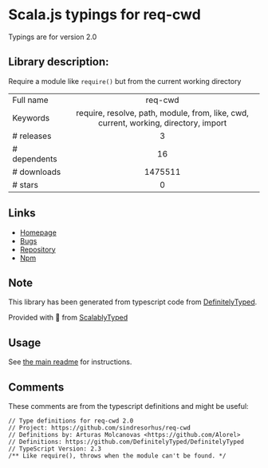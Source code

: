 
# Scala.js typings for req-cwd

Typings are for version 2.0

## Library description:
Require a module like `require()` but from the current working directory

|                    |                 |
| ------------------ | :-------------: |
| Full name          | req-cwd |
| Keywords           | require, resolve, path, module, from, like, cwd, current, working, directory, import |
| # releases         | 3 |
| # dependents       | 16 |
| # downloads        | 1475511 |
| # stars            | 0 |

## Links
- [Homepage](https://github.com/sindresorhus/req-cwd#readme)
- [Bugs](https://github.com/sindresorhus/req-cwd/issues)
- [Repository](https://github.com/sindresorhus/req-cwd)
- [Npm](https://www.npmjs.com/package/req-cwd)
    


## Note
This library has been generated from typescript code from [DefinitelyTyped](https://definitelytyped.org).

Provided with :purple_heart: from [ScalablyTyped](https://github.com/oyvindberg/ScalablyTyped)

## Usage
See [the main readme](../../readme.md) for instructions.

## Comments

These comments are from the typescript definitions and might be useful:
```
// Type definitions for req-cwd 2.0
// Project: https://github.com/sindresorhus/req-cwd
// Definitions by: Arturas Molcanovas <https://github.com/Alorel>
// Definitions: https://github.com/DefinitelyTyped/DefinitelyTyped
// TypeScript Version: 2.3
/** Like require(), throws when the module can't be found. */

```

